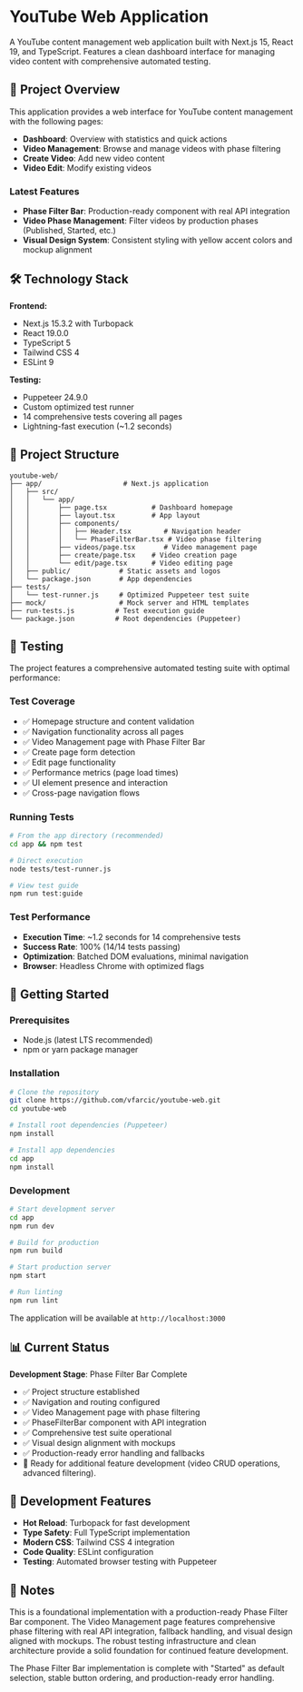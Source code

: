 # YouTube Web Application

A YouTube content management web application built with Next.js 15, React 19, and TypeScript. Features a clean dashboard interface for managing video content with comprehensive automated testing.

## 🚀 Project Overview

This application provides a web interface for YouTube content management with the following pages:
- **Dashboard**: Overview with statistics and quick actions
- **Video Management**: Browse and manage videos with phase filtering
- **Create Video**: Add new video content
- **Video Edit**: Modify existing videos

### Latest Features
- **Phase Filter Bar**: Production-ready component with real API integration
- **Video Phase Management**: Filter videos by production phases (Published, Started, etc.)
- **Visual Design System**: Consistent styling with yellow accent colors and mockup alignment

## 🛠️ Technology Stack

**Frontend:**
- Next.js 15.3.2 with Turbopack
- React 19.0.0
- TypeScript 5
- Tailwind CSS 4
- ESLint 9

**Testing:**
- Puppeteer 24.9.0
- Custom optimized test runner
- 14 comprehensive tests covering all pages
- Lightning-fast execution (~1.2 seconds)

## 📁 Project Structure

```
youtube-web/
├── app/                    # Next.js application
│   ├── src/
│   │   └── app/
│   │       ├── page.tsx           # Dashboard homepage
│   │       ├── layout.tsx         # App layout
│   │       ├── components/
│   │       │   ├── Header.tsx        # Navigation header
│   │       │   └── PhaseFilterBar.tsx # Video phase filtering
│   │       ├── videos/page.tsx       # Video management page
│   │       ├── create/page.tsx    # Video creation page
│   │       └── edit/page.tsx      # Video editing page
│   ├── public/            # Static assets and logos
│   └── package.json       # App dependencies
├── tests/
│   └── test-runner.js     # Optimized Puppeteer test suite
├── mock/                  # Mock server and HTML templates
├── run-tests.js          # Test execution guide
└── package.json          # Root dependencies (Puppeteer)
```

## 🧪 Testing

The project features a comprehensive automated testing suite with optimal performance:

### Test Coverage
- ✅ Homepage structure and content validation
- ✅ Navigation functionality across all pages
- ✅ Video Management page with Phase Filter Bar
- ✅ Create page form detection
- ✅ Edit page functionality
- ✅ Performance metrics (page load times)
- ✅ UI element presence and interaction
- ✅ Cross-page navigation flows

### Running Tests
```bash
# From the app directory (recommended)
cd app && npm test

# Direct execution
node tests/test-runner.js

# View test guide
npm run test:guide
```

### Test Performance
- **Execution Time**: ~1.2 seconds for 14 comprehensive tests
- **Success Rate**: 100% (14/14 tests passing)
- **Optimization**: Batched DOM evaluations, minimal navigation
- **Browser**: Headless Chrome with optimized flags

## 🚦 Getting Started

### Prerequisites
- Node.js (latest LTS recommended)
- npm or yarn package manager

### Installation
```bash
# Clone the repository
git clone https://github.com/vfarcic/youtube-web.git
cd youtube-web

# Install root dependencies (Puppeteer)
npm install

# Install app dependencies
cd app
npm install
```

### Development
```bash
# Start development server
cd app
npm run dev

# Build for production
npm run build

# Start production server
npm start

# Run linting
npm run lint
```

The application will be available at `http://localhost:3000`

## 📊 Current Status

**Development Stage**: Phase Filter Bar Complete
- ✅ Project structure established
- ✅ Navigation and routing configured
- ✅ Video Management page with phase filtering
- ✅ PhaseFilterBar component with API integration
- ✅ Comprehensive test suite operational
- ✅ Visual design alignment with mockups
- ✅ Production-ready error handling and fallbacks
- 🚀 Ready for additional feature development (video CRUD operations, advanced filtering).

## 🔧 Development Features

- **Hot Reload**: Turbopack for fast development
- **Type Safety**: Full TypeScript implementation
- **Modern CSS**: Tailwind CSS 4 integration
- **Code Quality**: ESLint configuration
- **Testing**: Automated browser testing with Puppeteer

## 📝 Notes

This is a foundational implementation with a production-ready Phase Filter Bar component. The Video Management page features comprehensive phase filtering with real API integration, fallback handling, and visual design aligned with mockups. The robust testing infrastructure and clean architecture provide a solid foundation for continued feature development.

The Phase Filter Bar implementation is complete with "Started" as default selection, stable button ordering, and production-ready error handling.
